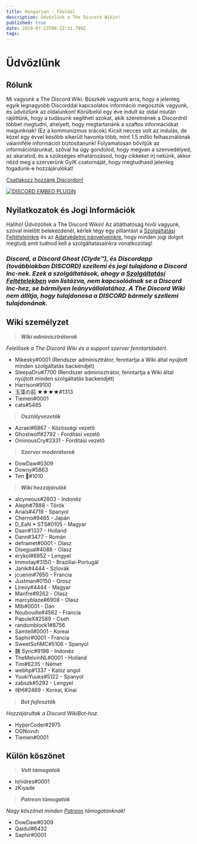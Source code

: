 ```yaml
---
title: Hungarian - Főoldal
description: Üdvözlünk a The Discord Wikin!
published: true
date: 2019-07-23T06:22:31.799Z
tags: 
---
```


# Üdvözlünk
## Rólunk

Mi vagyunk a The Discord Wiki. Büszkék vagyunk arra, hogy a jelenleg egyik legnagyobb Discorddal kapcsolatos információ megosztók vagyunk, és üdvözlünk az oldalunkon! Körülbelül egy éve indult az oldal miután rájöttünk, hogy a tudásunk segítheti azokat, akik szeretnének a Discordról többet megtudni, ahelyett, hogy megtartanánk a szaftos információkat magunknak! (Ez a kommunizmus srácok) Kicsit necces volt az indulás, de közel egy évvel később sikerült havonta több, mint 1.5 millió felhasználónak valamiféle információt biztosítanunk! Folyamatosan bővítjük az információtárunkat, szóval ha úgy gondolod, hogy megvan a szenvedélyed, az akaratod, és a szükséges elhatározásod, hogy cikkeket írj nekünk, akkor nézd meg a szerverünk GyIK csatornáját, hogy megtudhasd jelenleg fogadunk-e hozzájárulókat!

[Csatlakozz hozzánk Discordon!](https://discord.gg/uzXm38t)

<a href="https://discord.gg/uzXm38t">![DISCORD EMBED PLUGIN](https://discordapp.com/api/guilds/367460196148183040/widget.png?style=banner2)</a>

## Nyilatkozatok és Jogi Információk
Halihó! Üdvözöllek a The Discord Wikin! Az átláthatóság hívői vagyunk, szóval mielőtt belekezdenél, kérlek tégy egy pillantást a [Szolgáltatási Feltételeinkre](/terms) és az [Adatvédelmi irányelveinkre](/privacy), hogy minden jogi dolgot megtudj amit tudnod kell a szolgáltatásainkra vonatkozólag!

### ***Discord, a Discord Ghost (Clyde™), és Discordapp (továbbiakban DISCORD) szellemi és jogi tulajdona a Discord Inc-nek. Ezek a szolgáltatások, ahogy a [Szolgáltatási Feltételekben](/terms) van listázva, nem kapcsolódnak se a Discord Inc-hez, se bármilyen leányvállalatához. A The Discord Wiki nem állítja, hogy tulajdonosa a DISCORD bármely szellemi tulajdonának.***

## Wiki személyzet

> ***Wiki adminisztrátorok***

*Felelősek a The Discord Wiki és a support szerver fenntartásáért.*
* Mikesky#0001 (Rendszer adminisztrátor, fenntartja a Wiki által nyújtott minden szolgáltatás backendjét)
* SleepaDru#7700 (Rendszer adminisztrátor, fenntartja a Wiki által nyújtott minden szolgáltatás backendjét)
* Harrison#9100
* 玉藻の前 ★★★★#1313
* Tiemen#0001
* cats#5485

> ***Osztályvezetők***

* Azrael#6867 - Közösségi vezető
* Ghostwolf#2792 - Fordítási vezető
* OminousCry#2331 - Fordítási vezető

> ***Szerver moderátorok***

* DowDaw#0309
* Downy#5863
* Ten 🌈#1010

> ***Wiki hozzájárulók***

* alcyneous#2803 - Indonéz
* Aleph#7888 - Török
* Anaís#4719 - Spanyol
* Cherno#9465 - Japán
* D_EaN * STS#0105 - Magyar
* Daan#1337 - Holland
* Dann#3477 - Román
* deframet#0001 - Olasz
* Disegual#4088 - Olasz
* erykol#6952 - Lengyel
* Immotay#3150 - Brazilíai-Portugál
* Janik#4444 - Szlovák
* jcuenin#7650 - Francia
* Justman#0150 - Orosz
* Lireoy#4444 - Magyar
* Manfre#9262 - Olasz
* marcyblaze#6908 - Olasz
* Mib#0001 - Dán
* Noubouille#4562 - Francia
* PapuleX#2589 - Cseh
* randomblock1#8756
* Samtell#0001 - Koreai
* Saphir#0001 - Francia
* SweetSofiMC#5106 - Spanyol
* 魏 Sync#9198 - Indonéz
* TheMelvinNL#0001 - Holland
* Tim#6235 - Német
* webhp#1337 - Kalóz angol
* YuukiYuuks#5122 - Spanyol
* zabszk#5292 - Lengyel
* 에버#2469 - Koreai, Kínai

> ***Bot fejlesztők***

*Hozzájárultak a Discord WikiBot-hoz.*
* HyperCoder#2975
* OGNovuh
* Tiemen#0001

## Külön köszönet

> ***Volt támogatók***

* Ishidres#0001
* zKiyade

> ***Patreon támogatók***

*Nagy köszönet minden [Patreon](https://www.patreon.com/TheDiscordWiki) támogatónknak!*

* DowDaw#0309
* Qaidul#6432
* Saphir#0001